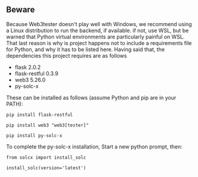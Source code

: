 ## Beware
Because Web3tester doesn't play well with Windows, we recommend using a Linux distribution to run the backend, if available. if not, use WSL, but be warned that Python virtual environments are particularly painful on WSL.
That last reason is why is project happens not to include a requirements file for Python, and why it has to be listed here. Having said that, the dependencies this project requires are as follows

- flask 2.0.2
- flask-restful 0.3.9
- web3 5.26.0
- py-solc-x

These can be installed as follows (assume Python and pip are in your PATH):

`pip install flask-restful`

`pip install web3 "web3[tester]"`

`pip install py-solc-x`

To complete the py-solc-x installation, 
Start a new python prompt, then:

`from solcx import install_solc`

`install_solc(version='latest')`

